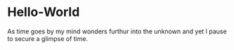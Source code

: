 # Hello-World
As time goes by my mind wonders furthur into the unknown and yet I pause to secure a glimpse of time.
